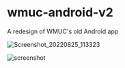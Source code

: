 # wmuc-android-v2
A redesign of WMUC's old Android app

![Screenshot_20220825_113323](https://user-images.githubusercontent.com/91432606/186711949-e7fce830-e834-4763-bd08-f6a522f9427f.png)

![screenshot](https://user-images.githubusercontent.com/91432606/186712355-8f44158d-439c-46bb-8e81-c985752ece76.png)
